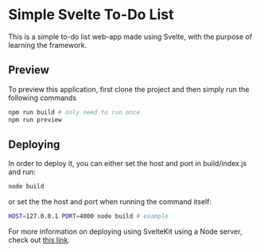 # Simple Svelte To-Do List

This is a simple to-do list web-app made using Svelte, with the purpose of learning the framework.

## Preview

To preview this application, first clone the project and then simply run the following commands

```bash
npm run build # only need to run once
npm run preview
```

## Deploying

In order to deploy it, you can either set the host and port in build/index.js and run:

```bash
node build
```

or set the the host and port when running the command itself:

```bash
HOST=127.0.0.1 PORT=4000 node build # example
```

For more information on deploying using SvelteKit using a Node server, check out [this link](https://kit.svelte.dev/docs/adapter-node#deploying).
